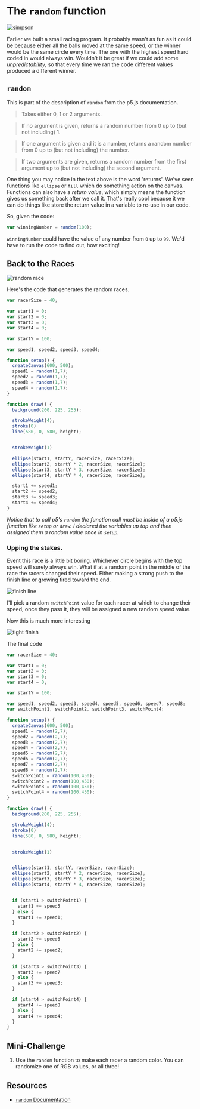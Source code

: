 # The `random` function

![simpson](https://media.giphy.com/media/xT5LMTsSK0xZPVlfPy/giphy.gif)

Earlier we built a small racing program. It probably wasn't as fun as it could be because either all the balls moved at the same speed, or the winner would be the same circle every time. The one with the highest speed hard coded in would always win.  Wouldn't it be great if we could add some *unpredictability*, so that every time we ran the code different values produced a different winner.

## `random`
This is part of the description of `random` from the p5.js documentation.

>Takes either 0, 1 or 2 arguments.

>If no argument is given, returns a random number from 0 up to (but not including) 1.

>If one argument is given and it is a number, returns a random number from 0 up to (but not including) the number.

>If two arguments are given, returns a random number from the first argument up to (but not including) the second argument.

One thing you may notice in the text above is the word 'returns'.  We've seen functions like `ellipse` or `fill` which do something action on the canvas. Functions can also have a *return value*, which simply means the function gives us something back after we call it. That's really cool because it we can do things like store the return value in a variable to re-use in our code.

So, given the code:
```javascript
var winningNumber = random(100);
```
`winningNumber` could have the value of any number from `0` up to `99`. We'd have to run the code to find out, how exciting!

## Back to the Races

![random race](/resources/random-race.gif)

Here's the code that generates the random races.

```javascript
var racerSize = 40;

var start1 = 0;
var start2 = 0;
var start3 = 0;
var start4 = 0;

var startY = 100;

var speed1, speed2, speed3, speed4;

function setup() {
  createCanvas(600, 500);
  speed1 = random(1,7);
  speed2 = random(1,7);
  speed3 = random(1,7);
  speed4 = random(1,7);
}

function draw() {
  background(200, 225, 255);

  strokeWeight(4);
  stroke(0)
  line(580, 0, 580, height);


  strokeWeight(1)

  ellipse(start1, startY, racerSize, racerSize);
  ellipse(start2, startY * 2, racerSize, racerSize);
  ellipse(start3, startY * 3, racerSize, racerSize);
  ellipse(start4, startY * 4, racerSize, racerSize);

  start1 += speed1;
  start2 += speed2;
  start3 += speed3;
  start4 += speed4;
}
```

*Notice that to call p5's `random` the function call must be inside of a p5.js function like `setup` or `draw`.  I declared the variables up top and then assigned them a random value once in `setup`.*

### Upping the stakes.

Event this race is a little bit boring. Whichever circle begins with the top speed will surely always win.  What if at a random point in the middle of the race the racers changed their speed. Either making a strong push to the finish line or growing tired toward the end.

![finish line](https://media.giphy.com/media/rIPeAYjSXJIFq/giphy.gif)

I'll pick a random `switchPoint` value for each racer at which to change their speed, once they pass it, they will be assigned a new random speed value.

Now this is much more interesting

![tight finish](/resources/tight-finish.gif)

The final code

```javascript
var racerSize = 40;

var start1 = 0;
var start2 = 0;
var start3 = 0;
var start4 = 0;

var startY = 100;

var speed1, speed2, speed3, speed4, speed5, speed6, speed7, speed8;
var switchPoint1, switchPoint2, switchPoint3, switchPoint4;

function setup() {
  createCanvas(600, 500);
  speed1 = random(2,7);
  speed2 = random(2,7);
  speed3 = random(2,7);
  speed4 = random(2,7);
  speed5 = random(2,7);
  speed6 = random(2,7);
  speed7 = random(2,7);
  speed8 = random(2,7);
  switchPoint1 = random(100,450);
  switchPoint2 = random(100,450);
  switchPoint3 = random(100,450);
  switchPoint4 = random(100,450);
}

function draw() {
  background(200, 225, 255);

  strokeWeight(4);
  stroke(0)
  line(580, 0, 580, height);


  strokeWeight(1)


  ellipse(start1, startY, racerSize, racerSize);
  ellipse(start2, startY * 2, racerSize, racerSize);
  ellipse(start3, startY * 3, racerSize, racerSize);
  ellipse(start4, startY * 4, racerSize, racerSize);


  if (start1 > switchPoint1) {
    start1 += speed5
  } else {
    start1 += speed1;
  }

  if (start2 > switchPoint2) {
    start2 += speed6
  } else {
    start2 += speed2;
  }

  if (start3 > switchPoint3) {
    start3 += speed7
  } else {
    start3 += speed3;
  }

  if (start4 > switchPoint4) {
    start4 += speed8
  } else {
    start4 += speed4;
  }
}
```

## Mini-Challenge

1. Use the `random` function to make each racer a random color.  You can randomize one of RGB values, or all three!

## Resources

- [`random` Documentation](https://p5js.org/reference/#/p5/random)
